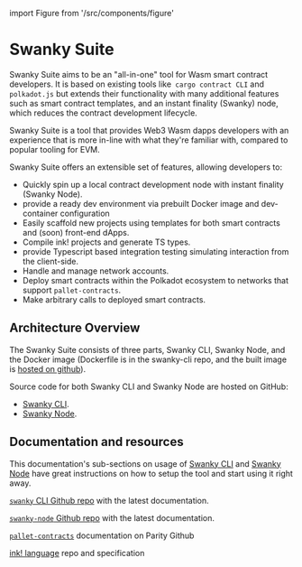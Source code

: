 import Figure from '/src/components/figure'

# Swanky Suite

Swanky Suite aims to be an "all-in-one" tool for Wasm smart contract developers. It is based on existing tools like` cargo contract CLI` and `polkadot.js` but extends their functionality with many additional features such as smart contract templates, and an instant finality (Swanky) node, which reduces the contract development lifecycle.

Swanky Suite is a tool that provides Web3 Wasm dapps developers with an experience that is more in-line with what they're familiar with, compared to popular tooling for EVM.

Swanky Suite offers an extensible set of features, allowing developers to:

- Quickly spin up a local contract development node with instant finality (Swanky Node).
- provide a ready dev environment via prebuilt Docker image and dev-container configuration
- Easily scaffold new projects using templates for both smart contracts and (soon) front-end dApps.
- Compile ink! projects and generate TS types.
- provide Typescript based integration testing simulating interaction from the client-side.
- Handle and manage network accounts.
- Deploy smart contracts within the Polkadot ecosystem to networks that support `pallet-contracts`.
- Make arbitrary calls to deployed smart contracts.

## Architecture Overview

The Swanky Suite consists of three parts, Swanky CLI, Swanky Node, and the Docker image (Dockerfile is in the swanky-cli repo, and the built image is [hosted on github](https://github.com/AstarNetwork/swanky-cli/pkgs/container/swanky-cli%2Fswanky-base)).

Source code for both Swanky CLI and Swanky Node are hosted on GitHub:

- [Swanky CLI](https://github.com/AstarNetwork/swanky-cli).
- [Swanky Node](https://github.com/AstarNetwork/swanky-node).

## Documentation and resources

This documentation's sub-sections on usage of [Swanky CLI](/docs/build/wasm/swanky-suite/cli) and [Swanky Node](/docs/build/wasm/swanky-suite/node) have great instructions on how to setup the tool and start using it right away.

[`swanky` CLI Github repo] with the latest documentation.

[`swanky-node` Github repo] with the latest documentation.

[`pallet-contracts`] documentation on Parity Github

[ink! language] repo and specification

[`pallet-contracts`]: https://github.com/paritytech/substrate/tree/master/frame/contracts
[`pallet-dapps-staking`]: https://github.com/AstarNetwork/astar-frame/tree/polkadot-v0.9.27/frame/dapps-staking
[`pallet-assets`]: https://github.com/paritytech/substrate/tree/master/frame/assets
[`swanky-node` github repo]: https://github.com/AstarNetwork/swanky-node
[`swanky` cli github repo]: https://github.com/AstarNetwork/swanky-cli
[ink! language]: https://github.com/paritytech/ink
